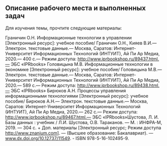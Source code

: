 ## Описание рабочего места и выполненных задач
Для изучения темы, прочтите следующие материалы:

Граничин О.Н. Информационные технологии в управлении [Электронный ресурс]: учебное пособие/ Граничин О.Н., Кияев В.И.— Электрон. текстовые данные.— Москва, Саратов: Интернет-Университет Информационных Технологий (ИНТУИТ), Ай Пи Ар Медиа, 2020.— 400 c.— Режим доступа: http://www.iprbookshop.ru/89437.html.— ЭБС «IPRbooks»
Головицына М.В. Информационные технологии в экономике [Электронный ресурс]: учебное пособие/ Головицына М.В.— Электрон. текстовые данные.— Москва, Саратов: Интернет-Университет Информационных Технологий (ИНТУИТ), Ай Пи Ар Медиа, 2020.— 589 c.— Режим доступа: http://www.iprbookshop.ru/89438.html.— ЭБС «IPRbooks»
Бирюков А.Н. Процессы управления информационными технологиями [Электронный ресурс]: учебное пособие/ Бирюков А.Н.— Электрон. текстовые данные.— Москва, Саратов: Интернет-Университет Информационных Технологий (ИНТУИТ), Ай Пи Ар Медиа, 2020.— 262 c.— Режим доступа: http://www.iprbookshop.ru/89467.html.— ЭБС «IPRbooks»Шустова, Л. И. Базы данных : учебник / Л.И. Шустова, О.В. Тараканов. — М. : ИНФРА-М, 2019. — 304 с. + Доп. материалы [Электронный ресурс; Режим доступа http://www.znanium.com]. — (Высшее образование: Бакалавриат). — www.dx.doi.org/10.12737/11549. - ISBN 978-5-16-102495-9. 